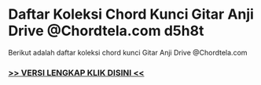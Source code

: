 
 # Daftar Koleksi Chord  Kunci Gitar Anji Drive @Chordtela.com d5h8t


Berikut adalah daftar koleksi chord  kunci Gitar Anji Drive @Chordtela.com

###  <a href="https://shortlighzx.web.app?sq=Daftar Koleksi Chord  Kunci Gitar Anji Drive @Chordtela.com"> >> VERSI LENGKAP KLIK DISINI << </a>
